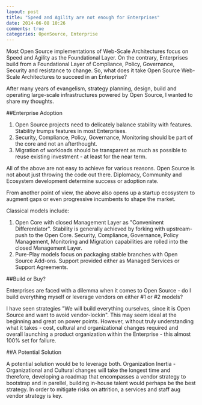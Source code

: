 ```yaml
---
layout: post
title: "Speed and Agility are not enough for Enterprises"
date: 2014-06-08 10:26
comments: true
categories: OpenSource, Enterprise
---
```


Most Open Source implementations of Web-Scale Architectures focus on Speed and Agility as the Foundational Layer.
On the contrary, Enterprises build from a Foundational Layer of Compliance, Policy, Governance, Security and resistance
to change. So, what does it take Open Source Web-Scale Architectures to succeed in an Enterprise?

After many years of evangelism, strategy planning, design, build and operating large-scale infrastructures powered by Open Source,
I wanted to share my thoughts.

##Enterprise Adoption

1. Open Source projects need to delicately balance stability with features. Stability trumps features in most Enterprises.
2. Security, Compliance, Policy, Governance, Monitoring should be part of the core and not an afterthought.
3. Migration of workloads should be transparent as much as possible to reuse existing investment - at least for the near term.

All of the above are not easy to achieve for various reasons. Open Source is not about just throwing the code out there. Diplomacy, Community
and Ecosystem development determine success or adoption rate.

From another point of view, the above also opens up a startup ecosystem to augment gaps or even progressive incumbents to shape the market.

Classical models include:

1. Open Core with closed Management Layer as "Conveninent Differentiator". Stability is generally achieved by forking with upstream-push
   to the Open Core. Security, Compliance, Governance, Policy Management, Monitoring and Migration capabilities are rolled into the closed Management Layer.
2. Pure-Play models focus on packaging stable branches with Open Source Add-ons. Support provided either as Managed Services or Support Agreements.


##Build or Buy?

Enterprises are faced with a dilemma when it comes to Open Source - do I build everything myself or leverage vendors on either #1 or #2 models?

I have seen strategies "We will build everything ourselves, since it is Open Source and want to avoid vendor-lockin". This may seem ideal at the beginning and great on
power points. However, without truly understanding what it takes - cost, cultural and organizational changes required and overall launching a product organization within the
Enterprise - this almost 100% set for failure.

##A Potential Solution

A potential solution would be to leverage both. Organization Inertia - Organizational and Cultural changes will take the longest time and therefore, developing a roadmap that encompasses a vendor
strategy to bootstrap and in parellel, building in-house talent would perhaps be the best strategy. In order to mitigate risks on attrition, a services and staff aug vendor strategy
is key.
